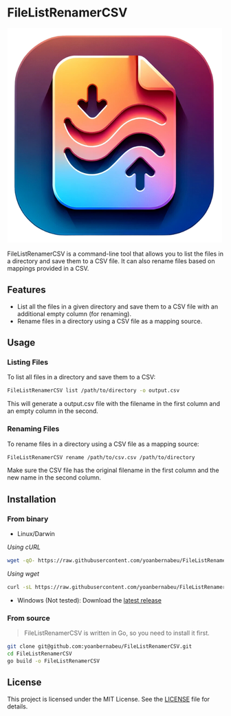 # FileListRenamerCSV

![Logo FileListRenamerCSV](logo.png)

FileListRenamerCSV is a command-line tool that allows you to list the files in a directory and save them to a CSV file. It can also rename files based on mappings provided in a CSV.

## Features

- List all the files in a given directory and save them to a CSV file with an additional empty column (for renaming).
- Rename files in a directory using a CSV file as a mapping source.

## Usage

### Listing Files

To list all files in a directory and save them to a CSV:

```bash
FileListRenamerCSV list /path/to/directory -o output.csv
```

This will generate a output.csv file with the filename in the first column and an empty column in the second.

### Renaming Files

To rename files in a directory using a CSV file as a mapping source:

```bash
FileListRenamerCSV rename /path/to/csv.csv /path/to/directory
```

Make sure the CSV file has the original filename in the first column and the new name in the second column.

## Installation

### From binary

* Linux/Darwin

_Using cURL_

```bash
wget -qO- https://raw.githubusercontent.com/yoanbernabeu/FileListRenamerCSV/main/install.sh | bash
```

_Using wget_

```bash
curl -sL https://raw.githubusercontent.com/yoanbernabeu/FileListRenamerCSV/main/install.sh | bash
```

* Windows (Not tested): Download the [latest release](https://github.com/yoanbernabeu/FileListRenamerCSV/releases)

### From source

> FileListRenamerCSV is written in Go, so you need to install it first.

```bash
git clone git@github.com:yoanbernabeu/FileListRenamerCSV.git
cd FileListRenamerCSV
go build -o FileListRenamerCSV
```

## License

This project is licensed under the MIT License. See the [LICENSE](./LICENSE) file for details.